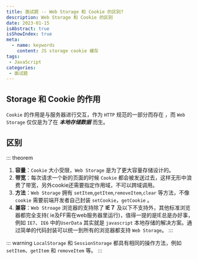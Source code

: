```yaml
---
title: 面试题 -- Web Storage 和 Cookie 的区别?
description: Web Storage 和 Cookie 的区别
date: 2023-01-15
isAbstract: true
isShowIndex: true
meta:
  - name: keywords
    content: JS storage cookie 缓存
tags:
 - JavaScript 
categories:
 - 面试题
---
```


## Storage 和 Cookie 的作用

`Cookie` 的作用是与服务器进行交互，作为 `HTTP` 规范的一部分而存在 ，而 `Web Storage` 仅仅是为了在 ***本地存储数据*** 而生。

<!-- more -->

## 区别

::: theorem
1. **容量**：`Cookie` 大小受限，`Web Storage` 是为了更大容量存储设计的。
2. **带宽**：每次请求一个新的页面的时候 `Cookie` 都会被发送过去，这样无形中浪费了带宽，另外cookie还需要指定作用域，不可以跨域调用。
3. **方法**：`Web Storage` 拥有 `setItem`,`getItem`,`removeItem`,`clear` 等方法，不像 `cookie` 需要前端开发者自己封装 `setCookie`，`getCookie` 。
4. **兼容**：`Web Stroage` 浏览器的支持除了 **IE７** 及以下不支持外，其他标准浏览器都完全支持( ie及FF需在web服务器里运行)，值得一提的是IE总是办好事，例如 `IE7`、`IE6` 中的`UserData` 其实就是 `javascript` 本地存储的解决方案。通过简单的代码封装可以统一到所有的浏览器都支持 `Web Storage`。
:::


::: warning
`LocalStorage` 和 `SessionStorage` 都具有相同的操作方法，例如 `setItem`、`getItem` 和 `removeItem` 等。
:::